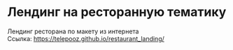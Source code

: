 # Лендинг на ресторанную тематику
Лендинг ресторана по макету из интернета <br/>
Ссылка: https://telepooz.github.io/restaurant_landing/
